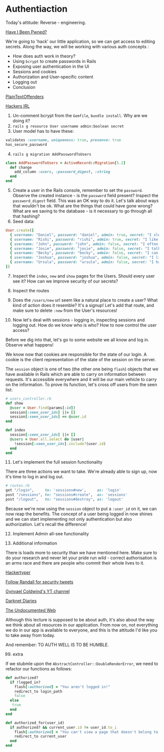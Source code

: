 # Authentiaction

Today's attitude: Reverse - engineering.

[Have I Been Pwned?](https://haveibeenpwned.com)

We're going to 'hack' our little application, so we can get access to editing secrets. Along the way, we will be working with various auth concepts :

- How does auth work in theory?
- Using `bcrypt` to create passwords in Rails
- Exposing user authentication in the UI
- Sessions and cookies
- Authorization and User-specific content
- Logging out
- Conclusion

[PlainTextOffenders](http://plaintextoffenders.com/)

[Hackers IRL](https://www.youtube.com/watch?v=qbWqXKN3m3c)

1. Un-comment bcrypt from the `Gemfile`, `bundle install`. Why are we doing it?
2. `rails g resource User username admin:boolean secret`
3. User model has to have these:

```ruby
validates :username, uniqueness: true, presence: true
has_secure_password
```

4. `rails g migration AddPasswordToUsers`

```ruby
class AddPasswordToUsers < ActiveRecord::Migration[5.2]
  def change
    add_column :users, :password_digest, :string
  end
end
```

5. Create a user in the Rails console, remember to set the `password`. Observe the created instance - is the `password` field present? Inspect the `password_digest` field. This was an OK way to do it. Let's talk about ways that wouldn't be ok. What are the things that could have gone wrong? What are we saving to the database - is it necessary to go through all that hashing?
6. Seed data:

```ruby
User.create([
  { username: "Daniel", password: "daniel", admin: true, secret: "I sleep in a Pink Panther onesie" },
  { username: "Rishi", password: "rishi", admin: true, secret: "I like pudding more than I care to admit." },
  { username: "John", password: "john", admin: false, secret: "I often eats grapes like a wild, starved racoon" },
  { username: "Josie", password: "josie", admin: false, secret: "I talk to trees" },
  { username: "Becky", password: "becky", admin: false, secret: "I can't swim :(" },
  { username: "Joshua", password: "joshua", admin: false, secret: "I like to chase cows" },
  { username: "Ursula", password: "ursula", admin: false, secret: "I hail taxis and then promptly run away" }
])
```

7. Inspect the `index`, `new` and `show` pages for the Users. Should every user see it? How can we improve security of our secrets?

8. Inspect the routes

9. Does the `/users/new` url seem like a natural place to create a user? What kind of action does it resemble? It's a signup! Let's add that route, and make sure to delete `:new` from the User's resources!

10. Now let's deal with sessions - logging in, inspecting sessions and logging out. How do we know who is who? How to now control the user access?

Before we dig into that, let's go to some website we all know and log in. Observe what happens!

We know now that cookies are responsible for the state of our login. A cookie is the client representation of the state of the session on the server.

The `session` object is one of two (the other one being `flash`) objects that we have available in Rails which are able to carry on information between requests. It's accessible everywhere and it will be our main vehicle to carry on the information. To prove its function, let's cross off users from the seen list:

```ruby
# users_controller.rb
def show
  @user = User.find(params[:id])
  session[:seen_user_ids] ||= []
  session[:seen_user_ids] << @user.id
end

def index
  session[:seen_user_ids] ||= []
  @users = User.all.select do |user|
    !session[:seen_user_ids].include?(user.id)
  end
end
```

11. Let's implement the full session functionality

There are three actions we want to take. We're already able to sign up, now it's time to log in and log out.

```ruby
# routes.rb
get "/login",     to: 'sessions#new',     as: 'login'
post "/sessions", to: "sessions#create",  as: 'sessions'
post "/logout",   to: "sessions#destroy", as: 'logout'
```

Because we're now using the `session` object to put a `:user_id` on it, we can now reap the benefits. The concept of a user being logged in now shines and we can start implementing not only authentication but also authorization. Let's recall the difference!

12. Implement Admin all-see functionality

13. Additional information

There is loads more to security than we have mentioned here. Make sure to do your research and never let your pride run wild - correct authorisation is an arms race and there are people who commit their whole lives to it.

[Hackertyper](http://hackertyper.com/)

[Follow Randall for security tweets](https://twitter.com/rdegges)

[Gynvael Coldwind's YT channel](https://www.youtube.com/user/GynvaelEN)

[Darknet Diaries](https://darknetdiaries.com/)

[The Undocumented Web](https://syntax.fm/show/060/the-undocumented-web-scraping-private-apis-proxies-and-alternative-solutions)

Although this lecture is supposed to be about auth, it's also about the way we think about all resources in our application. From now on, not everything we do in our app is available to everyone, and this is the attitude I'd like you to take away from today.

And remember: TO AUTH WELL IS TO BE HUMBLE.

99. extra

If we stubmle upon the `AbstractController::DoubleRenderError`, we need to refactor our functions as follows:

```ruby
def authorized?
  if !logged_in?
    flash[:authorized] = "You aren't logged in!"
    redirect_to login_path
    false
  else
   true
  end
end

def authorized_for(user_id)
  if authorized? && current_user.id != user_id.to_i
    flash[:authorized] = "You can't view a page that doesn't belong to you!"
    redirect_to current_user
  end
end
```
